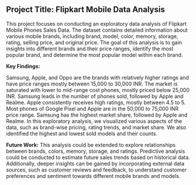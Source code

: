 ## Project Title: Flipkart Mobile Data Analysis

This project focuses on conducting an exploratory data analysis of Flipkart Mobile Phones Sales Data. The dataset contains detailed information about various mobile brands, including brand, model, color, memory, storage, rating, selling price, and original price. The goal of this analysis is to gain insights into different brands and their price ranges, identify the most popular brand, and determine the most popular model within each brand.

**Key Findings:**

Samsung, Apple, and Oppo are the brands with relatively higher ratings and have price ranges mostly between 15,000 to 30,000 INR.
The market is saturated with lower to mid-range cost phones, mostly priced below 25,000 INR.
Samsung leads in the number of phones sold, followed by Apple and Realme.
Apple consistently receives high ratings, mostly between 4.5 to 5.
Most phones of Google Pixel and Apple are in the 50,000 to 75,000 INR price range.
Samsung has the highest market share, followed by Apple and Realme.
In this exploratory analysis, we visualized various aspects of the data, such as brand-wise pricing, rating trends, and market share. We also identified the highest and lowest sold models and their counts.

**Future Work:**
This analysis could be extended to explore relationships between brands, colors, memory, storage, and ratings. Predictive analysis could be conducted to estimate future sales trends based on historical data. Additionally, deeper insights can be gained by incorporating external data sources, such as customer reviews and feedback, to understand customer preferences and sentiment towards different mobile brands and models.
